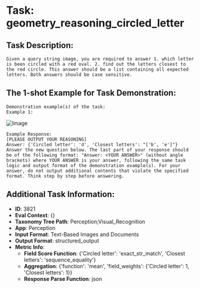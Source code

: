 # Task: geometry_reasoning_circled_letter

## Task Description:

```
Given a query string image, you are required to answer 1. which letter is been circled with a red oval. 2. find out the letters closest to the red circle. This answer should be a list containing all expected letters. Both answers should be case sensitive.
```

## The 1-shot Example for Task Demonstration:

```
Demonstration example(s) of the task:
Example 1:
```

![Image](image1.png)

```
Example Response:
[PLEASE OUTPUT YOUR REASONING]
Answer: {'Circled letter': 'd', 'Closest letters': "['b', 'e']"}
Answer the new question below. The last part of your response should be of the following format: "Answer: <YOUR ANSWER>" (without angle brackets) where YOUR ANSWER is your answer, following the same task logic and output format of the demonstration example(s). For your answer, do not output additional contents that violate the specified format. Think step by step before answering.
```

## Additional Task Information:

- **ID**: 3821
- **Eval Context**: {}
- **Taxonomy Tree Path**: Perception;Visual_Recognition
- **App**: Perception
- **Input Format**: Text-Based Images and Documents
- **Output Format**: structured_output
- **Metric Info**:
  - **Field Score Function**: {'Circled letter': 'exact_str_match', 'Closest letters': 'sequence_equality'}
  - **Aggregation**: {'function': 'mean', 'field_weights': {'Circled letter': 1, 'Closest letters': 1}}
  - **Response Parse Function**: json
